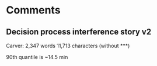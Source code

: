 # Comments

## Decision process interference story v2

Carver: 2,347 words 11,713 characters (without \*\*\*)

90th quantile is ~14.5 min
